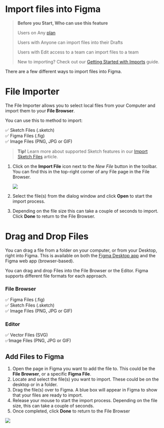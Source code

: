 # Import files into Figma

>**Before you Start, Who can use this feature**
>
>Users on Any [plan](https://help.figma.com/hc/en-us/articles/360040328273)
>
>Users with Anyone can import files into their Drafts
>
>Users with Edit access to a team can import files to a team
>
>New to importing? Check out our [Getting Started with Imports](https://help.figma.com/#) guide.

There are a few different ways to import files into Figma.

# File Importer

The File Importer allows you to select local files from your Computer and import them to your **File Browser**.

You can use this to method to import:

✅ Sketch Files (.sketch)  
✅ Figma Files (.fig)  
✅ Image Files (PNG, JPG or GIF)

>**Tip!** Learn more about supported Sketch features in our [Import Sketch Files](https://help.figma.com/hc/en-us/articles/360040514273) article.

1.  Click on the **Import File** icon next to the *New File* button in the toolbar. You can find this in the top-right corner of any File page in the File Browser.
    
    ![](https://cdn.coiven.com/static/doc/file-VdqebovbA5.png)
    
2.  Select the file(s) from the dialog window and click **Open** to start the import process.
    
3.  Depending on the file size this can take a couple of seconds to import. Click **Done** to return to the File Browser.
    

# Drag and Drop Files

You can drag a file from a folder on your computer, or from your Desktop, right into Figma. This is available on both the [Figma Desktop app](https://www.figma.com/downloads/) and the Figma web app (browser-based).

You can drag and drop Files into the File Browser or the Editor. Figma supports different file formats for each approach.

### File Browser

✅ Figma Files (.fig)  
✅ Sketch Files (.sketch)  
✅ Image Files (PNG, JPG or GIF)

### Editor

✅ Vector Files (SVG)  
✅Image Files (PNG, JPG or GIF)

## Add Files to Figma

1.  Open the page in Figma you want to add the file to. This could be the **File Browser**, or a specific **Figma File**.
2.  Locate and select the file(s) you want to import. These could be on the desktop or in a folder.
3.  Drag the file(s) over to Figma. A blue box will appear in Figma to show that your files are ready to import.
4.  Release your mouse to start the import process. Depending on the file size, this can take a couple of seconds.
5.  Once completed, click **Done** to return to the File Browser

![](https://cdn.coiven.com/static/doc/file-9cltPCRx8X.gif)
